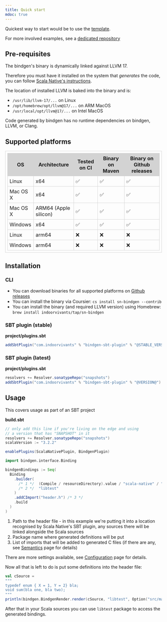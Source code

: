 ```yaml
---
title: Quick start
mdoc: true
---
```


Quickest way to start would be to use the [template](https://github.com/keynmol/sn-bindgen-template/).

For more involved examples, see a [dedicated repository](https://github.com/keynmol/sn-bindgen-examples/)

## Pre-requisites

The bindgen's binary is dynamically linked against LLVM 17.

Therefore you must have it installed on the system that _generates_ the code, you can follow [Scala Native's instructions](https://scala-native.readthedocs.io/en/latest/user/setup.html#installing-clang-and-runtime-dependencies).

The location of installed LLVM is baked into the binary and is:

- `/usr/lib/llvm-17/...` on Linux
- `/opt/homebrew/opt/llvm@17/...` on ARM MacOS
- `/usr/local/opt/llvm@17/...` on Intel MacOS

Code generated by bindgen has no runtime dependencies on bindgen, LLVM, or Clang.

## Supported platforms

<div class = "text-small">
    <style type="text/css">
        table,th,td {
            border: 1px solid lightgrey;
            border-collapse:collapse;
            padding: 6px;
        }
        th {
            background-color:lightgrey;
            font-weight: bold;
        }
    </style>
    <table>
        <thead>
            <tr>
                <th>OS</th>
                <th>Architecture</th>
                <th>Tested on CI</th>
                <th>Binary on Maven</th>
                <th>Binary on Github releases</th>
            </tr>
        </thead>
        <tbody>
            <tr>
                <td>Linux</td>
                <td>x64</td>
                <td>✅</td>
                <td>✅</td>
                <td>✅</td>
            </tr>
            <tr>
                <td class='whitespace-nowrap'>Mac OS X</td>
                <td>x64</td>
                <td>✅</td>
                <td>✅</td>
                <td>✅</td>
            </tr>
            <tr>
                <td class='whitespace-nowrap'>Mac OS X</td>
                <td class='whitespace-nowrap'>ARM64 (Apple silicon)</td>
                <td>✅</td>
                <td>✅</td>
                <td>✅</td>
            </tr>
            <tr>
                <td>Windows</td>
                <td>x64</td>
                <td>✅</td>
                <td>✅</td>
                <td>✅</td>
            </tr>
            <tr>
                <td>Linux</td>
                <td>arm64</td>
                <td>❌</td>
                <td>❌</td>
                <td>❌</td>
            </tr>
            <tr>
                <td>Windows</td>
                <td>arm64</td>
                <td>❌</td>
                <td>❌</td>
                <td>❌</td>
            </tr>
        </tbody>
    </table>
</div>

## Installation

### CLI

- You can download binaries for all supported platforms on [Github releases](https://github.com/indoorvivants/sn-bindgen/releases/latest)
- You can install the binary via Coursier: `cs install sn-bindgen --contrib`
- You can install the binary (and required LLVM version) using Homebrew: `brew install indoorvivants/tap/sn-bindgen`

### SBT plugin (stable)

**project/plugins.sbt**
```scala
addSbtPlugin("com.indoorvivants" % "bindgen-sbt-plugin" % "@STABLE_VERSION@")
```

### SBT plugin (latest)

**project/plugins.sbt**
```scala
resolvers += Resolver.sonatypeRepo("snapshots")
addSbtPlugin("com.indoorvivants" % "bindgen-sbt-plugin" % "@VERSION@")
```

## Usage

This covers usage as part of an SBT project

**build.sbt**

```scala
// only add this line if you're living on the edge and using 
// a version that has "SNAPSHOT" in it
resolvers += Resolver.sonatypeRepo("snapshots")
scalaVersion := "3.2.2"

enablePlugins(ScalaNativePlugin, BindgenPlugin)

import bindgen.interface.Binding

bindgenBindings := Seq(
  Binding
    .builder(
      /* 1 */  (Compile / resourceDirectory).value / "scala-native" / "header.h",
      /* 2 */  "libtest"
    )
    .addCImport("header.h") /* 3 */
    .build
  )
)
```

1. Path to the header file - in this example we're putting it into a location
   recognised by Scala Native's SBT plugin, any sources there will be linked alongside
   the Scala sources
2. Package name where generated definitions will be put
3. List of imports that will be added to generated C files (if there are any, see [Semantics](/semantics) page for details)

There are more settings available, see [Configuration](/configuration#sbt-plugin) page for details.

Now all that is left to do is put some definitions into the header file:

```scala mdoc:passthrough
val cSource = 
"""
typedef enum { X = 1, Y = 2} bla;
void sum(bla one, bla two);
"""
println(bindgen.BindgenRender.render(cSource, "libtest", Option("src/main/resources/scala-native/header.h")))
```

After that in your Scala sources you can use `libtest` package to access the 
generated bindings.

